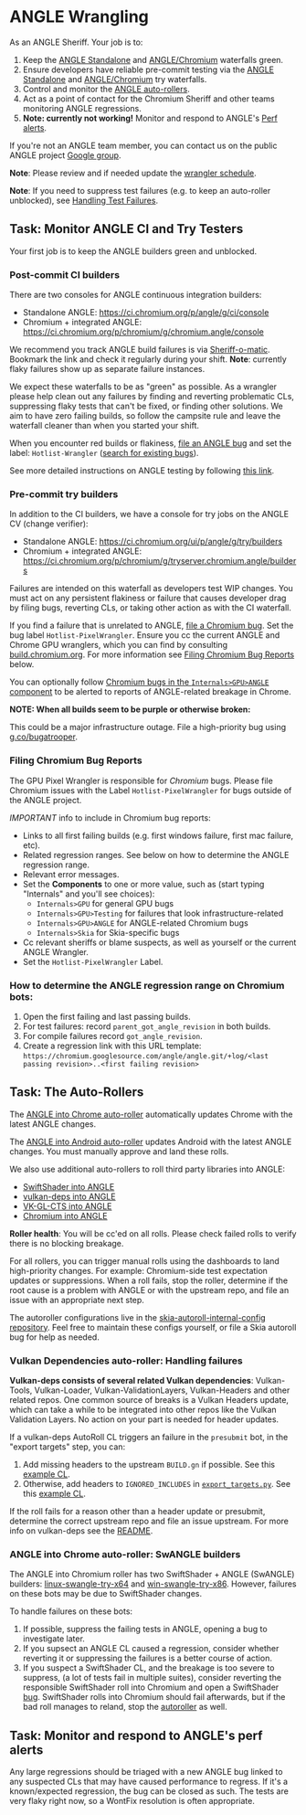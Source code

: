 # ANGLE Wrangling

As an ANGLE Sheriff. Your job is to:

 1. Keep the [ANGLE Standalone][StandaloneCI] and [ANGLE/Chromium][ANGLEChromiumCI] waterfalls green.
 1. Ensure developers have reliable pre-commit testing via the
    [ANGLE Standalone][StandaloneTry] and [ANGLE/Chromium][ANGLEChromiumTry] try waterfalls.
 1. Control and monitor the [ANGLE auto-rollers](#the-auto-rollers).
 1. Act as a point of contact for the Chromium Sheriff and other teams monitoring ANGLE regressions.
 1. **Note: currently not working!** Monitor and respond to ANGLE's [Perf alerts][PerfAlertGroup].

[StandaloneCI]: https://ci.chromium.org/p/angle/g/ci/console
[ANGLEChromiumCI]: https://ci.chromium.org/p/chromium/g/chromium.angle/console
[StandaloneTry]: https://ci.chromium.org/ui/p/angle/g/try/builders
[ANGLEChromiumTry]: https://ci.chromium.org/p/chromium/g/tryserver.chromium.angle/builders
[PerfAlertGroup]: https://groups.google.com/u/0/a/chromium.org/g/angle-perf-alerts

If you're not an ANGLE team member, you can contact us on the public ANGLE project
[Google group](https://groups.google.com/forum/#!forum/angleproject).

**Note**: Please review and if needed update the [wrangler schedule].

**Note**: If you need to suppress test failures (e.g. to keep an auto-roller unblocked), see
[Handling Test Failures](../doc/TestingAndProcesses.md).

[wrangler schedule]: https://rotations.corp.google.com/rotation/5080504293392384

## Task: Monitor ANGLE CI and Try Testers

Your first job is to keep the ANGLE builders green and unblocked.

### Post-commit CI builders

There are two consoles for ANGLE continuous integration builders:

 * Standalone ANGLE: https://ci.chromium.org/p/angle/g/ci/console
 * Chromium + integrated ANGLE: https://ci.chromium.org/p/chromium/g/chromium.angle/console

We recommend you track ANGLE build failures is via [Sheriff-o-matic][ANGLESoM].
Bookmark the link and check it regularly during your shift. **Note**:
currently flaky failures show up as separate failure instances.

[ANGLESoM]: https://sheriff-o-matic.appspot.com/angle

We expect these waterfalls to be as "green" as possible. As a wrangler
please help clean out any failures by finding and reverting problematic CLs,
suppressing flaky tests that can't be fixed, or finding other solutions. We
aim to have zero failing builds, so follow the campsite rule and leave the
waterfall cleaner than when you started your shift.

When you encounter red builds or flakiness, [file an ANGLE bug](http://anglebug.com/new)
and set the label: `Hotlist-Wrangler` ([search for existing bugs][WranglerBugs]).

[WranglerBugs]: https://bugs.chromium.org/p/angleproject/issues/list?q=Hotlist%3DWrangler&can=2

See more detailed instructions on ANGLE testing by following [this link](README.md).

### Pre-commit try builders

In addition to the CI builders, we have a console for try jobs on the ANGLE CV (change verifier):

 * Standalone ANGLE: https://ci.chromium.org/ui/p/angle/g/try/builders
 * Chromium + integrated ANGLE: https://ci.chromium.org/p/chromium/g/tryserver.chromium.angle/builders

Failures are intended on this waterfall as developers test WIP changes.
You must act on any persistent flakiness or failure that causes developer drag
by filing bugs, reverting CLs, or taking other action as with the CI waterfall.

If you find a failure that is unrelated to ANGLE, [file a Chromium bug](http://crbug.com/new).
Set the bug label `Hotlist-PixelWrangler`. Ensure you cc the current ANGLE and Chrome GPU
wranglers, which you can find by consulting
[build.chromium.org](https://ci.chromium.org/p/chromium/g/main/console).
For more information see [Filing Chromium Bug Reports](#filing-chromium-bug-reports) below.

You can optionally follow [Chromium bugs in the `Internals>GPU>ANGLE` component][ChromiumANGLEBugs]
to be alerted to reports of ANGLE-related breakage in Chrome.

[ChromiumANGLEBugs]: https://bugs.chromium.org/p/chromium/issues/list?q=component%3AInternals%3EGPU%3EANGLE&can=2

**NOTE: When all builds seem to be purple or otherwise broken:**

This could be a major infrastructure outage. File a high-priority bug using
[g.co/bugatrooper](http://g.co/bugatrooper).

### Filing Chromium Bug Reports

The GPU Pixel Wrangler is responsible for *Chromium* bugs. Please file
Chromium issues with the Label `Hotlist-PixelWrangler` for bugs outside of
the ANGLE project.

*IMPORTANT* info to include in Chromium bug reports:

 * Links to all first failing builds (e.g. first windows failure, first mac failure, etc).
 * Related regression ranges. See below on how to determine the ANGLE regression range.
 * Relevant error messages.
 * Set the **Components** to one or more value, such as (start typing "Internals" and you'll see choices):
   * `Internals>GPU` for general GPU bugs
   * `Internals>GPU>Testing` for failures that look infrastructure-related
   * `Internals>GPU>ANGLE` for ANGLE-related Chromium bugs
   * `Internals>Skia` for Skia-specific bugs
 * Cc relevant sheriffs or blame suspects, as well as yourself or the current ANGLE Wrangler.
 * Set the `Hotlist-PixelWrangler` Label.

### How to determine the ANGLE regression range on Chromium bots:

 1. Open the first failing and last passing builds.
 1. For test failures: record `parent_got_angle_revision` in both builds.
 1. For compile failures record `got_angle_revision`.
 1. Create a regression link with this URL template:
    `https://chromium.googlesource.com/angle/angle.git/+log/<last passing revision>..<first failing revision>`

## <a name="the-auto-rollers"></a>Task: The Auto-Rollers

The [ANGLE into Chrome auto-roller](https://autoroll.skia.org/r/angle-chromium-autoroll) automatically updates
Chrome with the latest ANGLE changes.

The [ANGLE into Android auto-roller](https://autoroll.skia.org/r/angle-android-autoroll) updates Android with
the latest ANGLE changes. You must manually approve and land these rolls.

We also use additional auto-rollers to roll third party libraries into ANGLE:

 * [SwiftShader into ANGLE](https://autoroll.skia.org/r/swiftshader-angle-autoroll)
 * [vulkan-deps into ANGLE](https://autoroll.skia.org/r/vulkan-deps-angle-autoroll)
 * [VK-GL-CTS into ANGLE](https://autoroll.skia.org/r/vk-gl-cts-angle-autoroll)
 * [Chromium into ANGLE](https://autoroll.skia.org/r/chromium-angle-autoroll)

**Roller health**: You will be cc'ed on all rolls. Please check failed rolls
  to verify there is no blocking breakage.

For all rollers, you can trigger manual rolls using the dashboards to land
high-priority changes. For example: Chromium-side test expectation updates or
suppressions. When a roll fails, stop the roller, determine if the root cause
is a problem with ANGLE or with the upstream repo, and file an issue with an
appropriate next step.

The autoroller configurations live in the
[skia-autoroll-internal-config repository](https://skia.googlesource.com/skia-autoroll-internal-config.git/+/main/skia-public).
Feel free to maintain these configs yourself, or file a Skia autoroll bug for help as needed.

### Vulkan Dependencies auto-roller: Handling failures

**Vulkan-deps consists of several related Vulkan dependencies**: Vulkan-Tools,
Vulkan-Loader, Vulkan-ValidationLayers, Vulkan-Headers and other related
repos. One common source of breaks is a Vulkan Headers update, which can take
a while to be integrated into other repos like the Vulkan Validation Layers.
No action on your part is needed for header updates.

If a vulkan-deps AutoRoll CL triggers an failure in the `presubmit` bot, in
the "export targets" step, you can:

 1. Add missing headers to the upstream `BUILD.gn` if possible. See this [example CL][GNHeaderExample].
 1. Otherwise, add headers to `IGNORED_INCLUDES` in [`export_targets.py`][ExportTargetsPy]. See this
[example CL][ExportHeaderExample].

[GNHeaderExample]: https://github.com/KhronosGroup/Vulkan-Loader/pull/968
[ExportTargetsPy]: ../scripts/export_targets.py
[ExportHeaderExample]: https://chromium-review.googlesource.com/c/angle/angle/+/3399044

If the roll fails for a reason other than a header update or presubmit,
determine the correct upstream repo and file an issue upstream. For more info
on vulkan-deps see the
[README](https://chromium.googlesource.com/vulkan-deps/+/refs/heads/main/README.md). 

### ANGLE into Chrome auto-roller: SwANGLE builders

The ANGLE into Chromium roller has two SwiftShader + ANGLE (SwANGLE) builders:
[linux-swangle-try-x64](https://luci-milo.appspot.com/p/chromium/builders/try/linux-swangle-try-x64)
and
[win-swangle-try-x86](https://luci-milo.appspot.com/p/chromium/builders/try/win-swangle-try-x86).
However, failures on these bots may be due to SwiftShader changes.

To handle failures on these bots:
1. If possible, suppress the failing tests in ANGLE, opening a bug to investigate later.
1. If you supsect an ANGLE CL caused a regression,
   consider whether reverting it or suppressing the failures is a better course of action.
1. If you suspect a SwiftShader CL, and the breakage is too severe to suppress,
   (a lot of tests fail in multiple suites),
   consider reverting the responsible SwiftShader roll into Chromium
   and open a SwiftShader [bug](http://go/swiftshaderbugs). SwiftShader rolls into Chromium
   should fail afterwards, but if the bad roll manages to reland,
   stop the [autoroller](https://autoroll.skia.org/r/swiftshader-chromium-autoroll) as well.

## Task: Monitor and respond to ANGLE's perf alerts

Any large regressions should be triaged with a new ANGLE bug linked to any suspected CLs that may
have caused performance to regress. If it's a known/expected regression, the bug can be closed as
such. The tests are very flaky right now, so a WontFix resolution is often appropriate.

